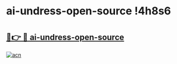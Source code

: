 # ai-undress-open-source !4h8s6

# <h2><a href="https://905sit.esa.edu.pl?title=ai-undress-open-source&ref=4h8s6">🔗👉 🔴 ai-undress-open-source</a></h2>

[![acn](https://github.com/user-attachments/assets/0f9c940e-d8b0-45ae-aac7-cd30a18b3e1c)](https://905sit.esa.edu.pl?title=ai-undress-open-source&ref=4h8s6)

